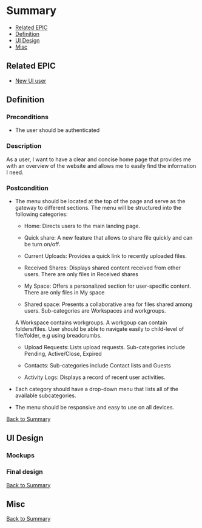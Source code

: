 # Summary

* [Related EPIC](#related-epic)
* [Definition](#definition)
* [UI Design](#ui-design)
* [Misc](#misc)

## Related EPIC

* [New UI user](./README.md)

## Definition

### Preconditions

- The user should be authenticated

### Description 

As a user, I want to have a clear and concise home page that provides me with an overview of the website and allows me to easily find the information I need.

### Postcondition 

- The menu should be located at the top of the page and serve as the gateway to different sections. The menu will be structured into the following categories:

   - Home: Directs users to the main landing page. 
   
   - Quick share: A new feature that allows to share file quickly and can be turn on/off.

   - Current Uploads: Provides a quick link to recently uploaded files.

   - Received Shares: Displays shared content received from other users. There are only files in Received shares

   - My Space: Offers a personalized section for user-specific content. There are only files in My space

   - Shared space: Presents a collaborative area for files shared among users. Sub-categories are Workspaces and workgroups.
   
   A Workspace contains workgroups. A workgoup can contain folders/files.  User should be able to navigate easily to child-level of file/folder, e.g using breadcrumbs. 

   - Upload Requests: Lists  upload requests. Sub-categories include Pending, Active/Close, Expired

   - Contacts: Sub-categories include Contact lists and Guests 

   - Activity Logs: Displays a record of recent user activities.

- Each category should have a drop-down menu that lists all of the available subcategories.
- The menu should be responsive and easy to use on all devices.


[Back to Summary](#summary)

## UI Design

### Mockups

### Final design

[Back to Summary](#summary)

## Misc

[Back to Summary](#summary)



